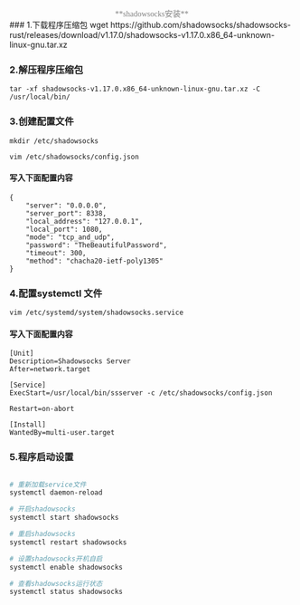 <center><font face="微软雅黑" color=gray size=gray>**shadowsocks安装**</font></center>
### 1.下载程序压缩包
    wget https://github.com/shadowsocks/shadowsocks-rust/releases/download/v1.17.0/shadowsocks-v1.17.0.x86_64-unknown-linux-gnu.tar.xz


### 2.解压程序压缩包
    tar -xf shadowsocks-v1.17.0.x86_64-unknown-linux-gnu.tar.xz -C /usr/local/bin/

### 3.创建配置文件
    mkdir /etc/shadowsocks

    vim /etc/shadowsocks/config.json


#### 写入下面配置内容
    {
        "server": "0.0.0.0",
        "server_port": 8338,
        "local_address": "127.0.0.1",
        "local_port": 1080,
        "mode": "tcp_and_udp",
        "password": "TheBeautifulPassword",
        "timeout": 300,
        "method": "chacha20-ietf-poly1305"
    }
### 4.配置systemctl 文件
    vim /etc/systemd/system/shadowsocks.service


#### 写入下面配置内容
    [Unit]
    Description=Shadowsocks Server
    After=network.target

    [Service]
    ExecStart=/usr/local/bin/ssserver -c /etc/shadowsocks/config.json

    Restart=on-abort

    [Install]
    WantedBy=multi-user.target

### 5.程序启动设置

```bash

# 重新加载service文件
systemctl daemon-reload 

# 开启shadowsocks 
systemctl start shadowsocks 

# 重启shadowsocks
systemctl restart shadowsocks

# 设置shadowsocks开机自启
systemctl enable shadowsocks 

# 查看shadowsocks运行状态
systemctl status shadowsocks 

```
